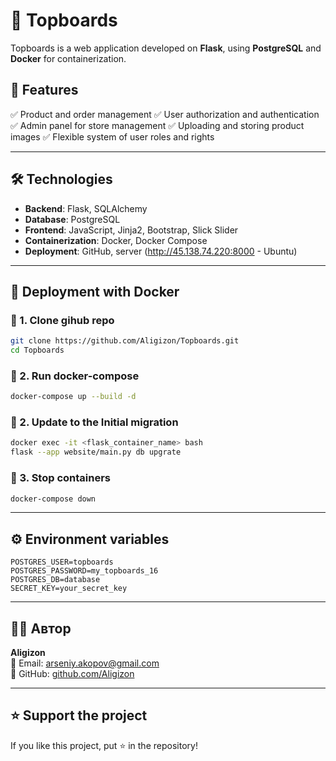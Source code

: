 # 🚀 Topboards

Topboards is a web application developed on **Flask**, using **PostgreSQL** and **Docker** for containerization.

## 📌 Features
✅ Product and order management
✅ User authorization and authentication
✅ Admin panel for store management
✅ Uploading and storing product images
✅ Flexible system of user roles and rights

---

## 🛠️ Technologies

- **Backend**: Flask, SQLAlchemy
- **Database**: PostgreSQL
- **Frontend**: JavaScript, Jinja2, Bootstrap, Slick Slider
- **Containerization**: Docker, Docker Compose
- **Deployment**: GitHub, server (http://45.138.74.220:8000 - Ubuntu)

---

## 🚀 Deployment with Docker

### 🔹 1. Clone gihub repo
```bash
git clone https://github.com/Aligizon/Topboards.git
cd Topboards
```

### 🔹 2. Run docker-compose
```bash
docker-compose up --build -d
```

### 🔹 2. Update to the Initial migration
```bash
docker exec -it <flask_container_name> bash
flask --app website/main.py db upgrate
```

### 🔹 3. Stop containers
```bash
docker-compose down
```

---

## ⚙️ Environment variables

```
POSTGRES_USER=topboards
POSTGRES_PASSWORD=my_topboards_16
POSTGRES_DB=database
SECRET_KEY=your_secret_key
```

---

## 👨‍💻 Автор
**Aligizon**  
📧 Email: arseniy.akopov@gmail.com  
🔗 GitHub: [github.com/Aligizon](https://github.com/Aligizon)

---

## ⭐ Support the project
If you like this project, put ⭐ in the repository!

